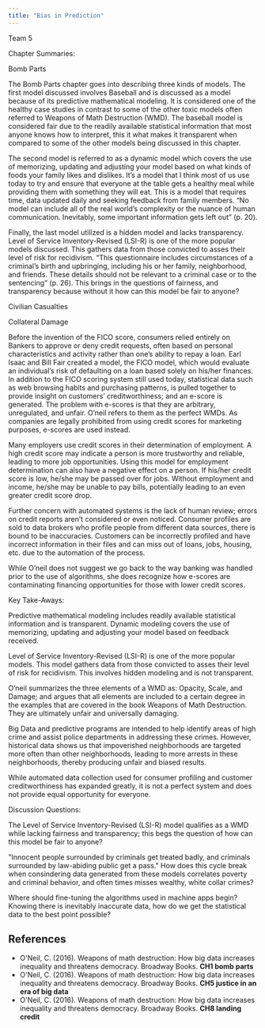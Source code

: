 ```yaml
---
title: "Bias in Prediction"
---
```


Team 5

Chapter Summaries:

Bomb Parts

The Bomb Parts chapter goes into describing three kinds of models. The first model discussed involves Baseball and is discussed as a model because of its predictive mathematical modeling. It is considered one of the healthy case studies in contrast to some of the other toxic models often referred to Weapons of Math Destruction (WMD). The baseball model is considered fair due to the readily available statistical information that most anyone knows how to interpret, this it what makes it transparent when compared to some of the other models being discussed in this chapter. 

The second model is referred to as a dynamic model which covers the use of memorizing, updating and adjusting your model based on what kinds of foods your family likes and dislikes. It’s a model that I think most of us use today to try and ensure that everyone at the table gets a healthy meal while providing them with something they will eat. This is a model that requires time, data updated daily and seeking feedback from family members. “No model can include all of the real world’s complexity or the nuance of human communication. Inevitably, some important information gets left out” (p. 20).

Finally, the last model utilized is a hidden model and lacks transparency. Level of Service Inventory-Revised (LSI-R) is one of the more popular models discussed. This gathers data from those convicted to asses their level of risk for recidivism. “This questionnaire includes circumstances of a criminal’s birth and upbringing, including his or her family, neighborhood, and friends. These details should not be relevant to a criminal case or to the sentencing” (p. 26). This brings in the questions of fairness, and transparency because without it how can this model be fair to anyone?


Civilian Casualties

Collateral Damage

Before the invention of the FICO score, consumers relied entirely on Bankers to approve or deny credit requests, often based on personal characteristics and activity rather than one’s ability to repay a loan.  Earl Isaac and Bill Fair created a model, the FICO model, which would evaluate an individual’s risk of defaulting on a loan based solely on his/her finances.  In addition to the FICO scoring system still used today, statistical data such as web browsing habits and purchasing patterns, is pulled together to provide insight on customers’ creditworthiness; and an e-score is generated. The problem with e-scores is that they are arbitrary, unregulated, and unfair.  O’neil refers to them as the perfect WMDs. As companies are legally prohibited from using credit scores for marketing purposes, e-scores are used instead.

Many employers use credit scores in their determination of employment. A high credit score may indicate a person is more trustworthy and reliable, leading to more job opportunities.  Using this model for employment determination can also have a negative effect on a person.  If his/her credit score is low, he/she may be passed over for jobs. Without employment and income, he/she may be unable to pay bills, potentially leading to an even greater credit score drop.  

Further concern with automated systems is the lack of human review; errors on credit reports aren’t considered or even noticed.  Consumer profiles are sold to data brokers who profile people from different data sources, there is bound to be inaccuracies.  Customers can be incorrectly profiled and have incorrect information in their files and can miss out of loans, jobs, housing, etc. due to the automation of the process. 

While O’neil does not suggest we go back to the way banking was handled prior to the use of algorithms, she does recognize how e-scores are contaminating financing opportunities for those with lower credit scores. 

Key Take-Aways:

Predictive mathematical modeling includes readily available statistical information and is transparent.
Dynamic modeling covers the use of memorizing, updating and adjusting your model based on feedback received.

Level of Service Inventory-Revised (LSI-R) is one of the more popular models. This model gathers data from those convicted to asses their level of risk for recidivism. This involves hidden modeling and is not transparent.

O’neil summarizes the three elements of a WMD as: Opacity, Scale, and Damage; and argues that all elements are included to a certain degree in the examples that are covered in the book Weapons of Math Destruction.  They are ultimately unfair and universally damaging.  

Big Data and predictive programs are intended to help identify areas of high crime and assist police departments in addressing these crimes.  However, historical data shows us that impoverished neighborhoods are targeted more often than other neighborhoods, leading to more arrests in these neighborhoods, thereby producing unfair and biased results.  

While automated data collection used for consumer profiling and customer creditworthiness has expanded greatly, it is not a perfect system and does not provide equal opportunity for everyone.  

Discussion Questions:

The Level of Service Inventory-Revised (LSI-R) model qualifies as a WMD while lacking fairness and transparency; this begs the question of how can this model be fair to anyone?

"Innocent people surrounded by criminals get treated badly, and criminals surrounded by law-abiding public get a pass." How does this cycle break when consindering data generated from these models correlates poverty and criminal behavior, and often times misses wealthy, white collar crimes? 

Where should fine-tuning the algorithms used in machine apps begin? Knowing there is inevitably inaccurate data, how do we get the statistical data to the best point possible?  


## References

* O'Neil, C. (2016). Weapons of math destruction: How big data increases inequality and threatens democracy. Broadway Books. **CH1 bomb parts**
* O'Neil, C. (2016). Weapons of math destruction: How big data increases inequality and threatens democracy. Broadway Books. **CH5 justice in an era of big data**
* O'Neil, C. (2016). Weapons of math destruction: How big data increases inequality and threatens democracy. Broadway Books. **CH8 landing credit**




